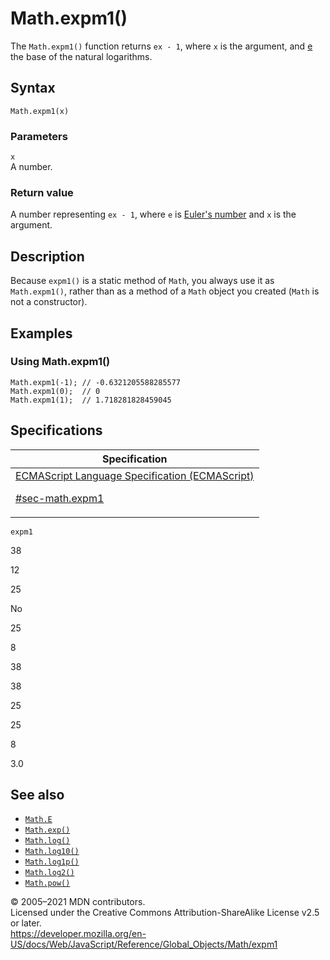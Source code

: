 # Math.expm1()

The `Math.expm1()` function returns `ex - 1`, where `x` is the argument, and [e](e) the base of the natural logarithms.

## Syntax

    Math.expm1(x)

### Parameters

`x`  
A number.

### Return value

A number representing `ex - 1`, where `e` is [Euler's number](e) and `x` is the argument.

## Description

Because `expm1()` is a static method of `Math`, you always use it as `Math.expm1()`, rather than as a method of a `Math` object you created (`Math` is not a constructor).

## Examples

### Using Math.expm1()

    Math.expm1(-1); // -0.6321205588285577
    Math.expm1(0);  // 0
    Math.expm1(1);  // 1.718281828459045

## Specifications

<table><thead><tr class="header"><th>Specification</th></tr></thead><tbody><tr class="odd"><td><a href="https://tc39.es/ecma262/#sec-math.expm1">ECMAScript Language Specification (ECMAScript) 
<br/>

<span class="small">#sec-math.expm1</span></a></td></tr></tbody></table>

`expm1`

38

12

25

No

25

8

38

38

25

25

8

3.0

## See also

-   [`Math.E`](e)
-   [`Math.exp()`](exp)
-   [`Math.log()`](log)
-   [`Math.log10()`](log10)
-   [`Math.log1p()`](log1p)
-   [`Math.log2()`](log2)
-   [`Math.pow()`](pow)

© 2005–2021 MDN contributors.  
Licensed under the Creative Commons Attribution-ShareAlike License v2.5 or later.  
<a href="https://developer.mozilla.org/en-US/docs/Web/JavaScript/Reference/Global_Objects/Math/expm1" class="_attribution-link">https://developer.mozilla.org/en-US/docs/Web/JavaScript/Reference/Global_Objects/Math/expm1</a>
